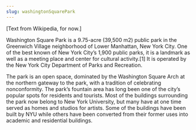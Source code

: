 ```yaml
---
slug: washingtonSquarePark
---
```


[Text from Wikipedia, for now.]

Washington Square Park is a 9.75-acre (39,500 m2) public park in the Greenwich
Village neighborhood of Lower Manhattan, New York City. One of the best known
of New York City’s 1,900 public parks, it is a landmark as well as a meeting
place and center for cultural activity.[1] It is operated by the New York City
Department of Parks and Recreation.

The park is an open space, dominated by the Washington Square Arch at the
northern gateway to the park, with a tradition of celebrating nonconformity.
The park’s fountain area has long been one of the city’s popular spots for
residents and tourists. Most of the buildings surrounding the park now belong
to New York University, but many have at one time served as homes and studios
for artists. Some of the buildings have been built by NYU while others have
been converted from their former uses into academic and residential buildings.
